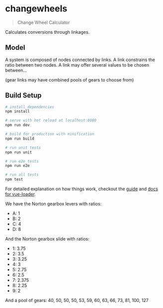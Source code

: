 # changewheels

> Change Wheel Calculator

Calculates conversions through linkages.

## Model

A system is composed of nodes connected by links.
A link constrains the ratio between two nodes.
A link may offer several values to be chosen between...

(gear links may have combined pools of gears to choose from)

## Build Setup

``` bash
# install dependencies
npm install

# serve with hot reload at localhost:8080
npm run dev

# build for production with minification
npm run build

# run unit tests
npm run unit

# run e2e tests
npm run e2e

# run all tests
npm test
```

For detailed explanation on how things work, checkout the [guide](http://vuejs-templates.github.io/webpack/) and [docs for vue-loader](http://vuejs.github.io/vue-loader).

We have the Norton gearbox levers with ratios:
* A: 1
* B: 2
* C: 4
* D: 8

And the Norton gearbox slide with ratios:
* 1: 3.75
* 2: 3.5
* 3: 3.25
* 4: 3
* 5: 2.75
* 6: 2.5
* 7: 2.375
* 8: 2.25
* 9: 2

And a pool of gears: 40, 50, 50, 50, 53, 59, 60, 63, 66, 73, 81, 100, 127

